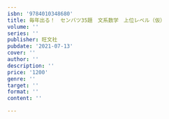 ```yaml
---
isbn: '9784010348680'
title: 毎年出る！　センバツ35題　文系数学　上位レベル（仮）
volume: ''
series: ''
publisher: 旺文社
pubdate: '2021-07-13'
cover: ''
author: ''
description: ''
price: '1200'
genre: ''
target: ''
format: ''
content: ''

---
```

